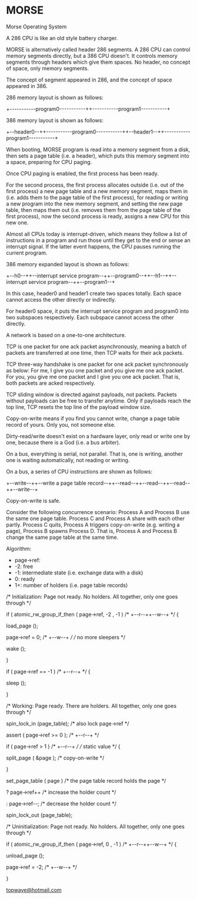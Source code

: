 # MORSE
Morse Operating System

A 286 CPU is like an old style battery charger.

MORSE is alternatively called header 286 segments. A 286 CPU can control memory segments directly, but a 386 CPU doesn't. It controls memory segments through headers which give them spaces. No header, no concept of space, only memory segments.

The concept of segment appeared in 286, and the concept of space appeared in 386.

286 memory layout is shown as follows:

+-----------program0-----------++-----------program1-----------+

386 memory layout is shown as follows:

+--header0--++-----------program0-----------++--header1--++-----------program1-----------+

When booting, MORSE program is read into a memory segment from a disk, then sets a page table (i.e. a header), which puts this memory segment into a space, preparing for CPU paging.

Once CPU paging is enabled, the first process has been ready.

For the second process, the first process allocates outside (i.e. out of the first process) a new page table and a new memory segment, maps them in (i.e. adds them to the page table of the first process), for reading or writing a new program into the new memory segment, and setting the new page table, then maps them out (i.e. removes them from the page table of the first process), now the second process is ready, assigns a new CPU for this new one.

Almost all CPUs today is interrupt-driven, which means they follow a list of instructions in a program and run those until they get to the end or sense an interrupt signal. If the latter event happens, the CPU pauses running the current program.

386 memory expanded layout is shown as follows:

+--h0--++--interrupt service program--++--program0--++--h1--++--interrupt service program--++--program1--+

In this case, header0 and header1 create two spaces totally. Each space cannot access the other directly or indirectly.

For header0 space, it puts the interrupt service program and program0 into two subspaces respectively. Each subspace cannot access the other directly.

A network is based on a one-to-one architecture.

TCP is one packet for one ack packet asynchronously, meaning a batch of packets are transferred at one time, then TCP waits for their ack packets.

TCP three-way handshake is one packet for one ack packet synchronously as below: For me, I give you one packet and you give me one ack packet. For you, you give me one packet and I give you one ack packet. That is, both packets are acked respectively.

TCP sliding window is directed against payloads, not packets. Packets without payloads can be free to transfer anytime. Only if payloads reach the top line, TCP resets the top line of the payload window size.

Copy-on-write means if you find you cannot write, change a page table record of yours. Only you, not someone else.

Dirty-read/write doesn't exist on a hardware layer, only read or write one by one, because there is a God (i.e. a bus arbiter).

On a bus, everything is serial, not parallel. That is, one is writing, another one is waiting automatically, not reading or writing.

On a bus, a series of CPU instructions are shown as follows:

+--write--++--write a page table record--++--read--++--read--++--read--++--write--+

Copy-on-write is safe.

Consider the following concurrence scenario: Process A and Process B use the same one page table. Process C and Process A share with each other partly. Process C quits, Process A triggers copy-on-write (e.g. writing a page), Process B spawns Process D. That is, Process A and Process B change the same page table at the same time.

Algorithm:

* page->ref:
* -2: free
* -1: intermediate state (i.e. exchange data with a disk)
* 0: ready
* 1+: number of holders (i.e. page table records)

/* Initialization: Page not ready. No holders. All together, only one goes through */

if ( atomic_rw_group_if_then ( page->ref, -2 , -1 ) /* +--r--++--w--+ */ { 

load_page ();

page->ref = 0; /* +--w--+ */ /* no more sleepers */

wake ();

}

if ( page->ref == -1 ) /* +--r--+ */ {

sleep ();

}

/* Working: Page ready. There are holders. All together, only one goes through */

spin_lock_in (page_table); /* also lock page->ref */

assert ( page->ref >= 0 ); /* +--r--+ */

if ( page->ref > 1 ) /* +--r--+ */ /* static value */ {

split_page ( &page ); /* copy-on-write */

}

set_page_table ( page ) /* the page table record holds the page */

? page->ref++ /* increase the holder count */

: page->ref--; /* decrease the holder count */

spin_lock_out (page_table);

/* Uninitialization: Page not ready. No holders. All together, only one goes through */

if ( atomic_rw_group_if_then ( page->ref, 0 , -1 ) /* +--r--++--w--+ */ { 

unload_page ();

page->ref = -2; /* +--w--+ */

}

topwaye@hotmail.com
